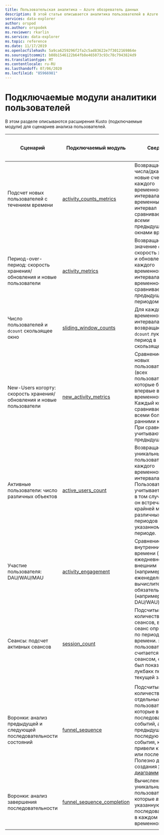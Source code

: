 ```yaml
---
title: Пользовательская аналитика — Azure обозреватель данных
description: В этой статье описывается аналитика пользователей в Azure обозреватель данных.
services: data-explorer
author: orspod
ms.author: orspodek
ms.reviewer: rkarlin
ms.service: data-explorer
ms.topic: reference
ms.date: 11/17/2019
ms.openlocfilehash: 5a9ca6259296f2fa2c5ad83622e7f3012169864e
ms.sourcegitcommit: b08b1546122b64fb8e465073c93c78c7943824d9
ms.translationtype: MT
ms.contentlocale: ru-RU
ms.lasthandoff: 07/06/2020
ms.locfileid: "85966981"
---
```

# <a name="user-analytics-plugins"></a>Подключаемые модули аналитики пользователей

В этом разделе описываются расширения Kusto (подключаемые модули) для сценариев анализа пользователей.

|Сценарий|Подключаемый модуль|Сведения|Проверьте взаимодействие с пользователем.|
|--------|------|--------|-------|
| Подсчет новых пользователей с течением времени | [activity_counts_metrics](activity-counts-metrics-plugin.md)|Возвращает счетчик числа/дкаунтс/новые счетчики для каждого временного интервала. Каждый временный интервал сравнивается со *всеми* предыдущими окнами времени|Kusto. Explorer: Галерея отчетов|
| Период-over-период: скорость хранения/обновления и новые пользователи | [activity_metrics](activity-metrics-plugin.md)|Возвращает значение `dcount` , скорость хранения и обновления для каждого временного интервала. Каждое временное окно сравнивается с *предыдущим* периодом времени|Kusto. Explorer: Галерея отчетов|
| Число пользователей и `dcount` скользящее окно | [sliding_window_counts](sliding-window-counts-plugin.md)|Для каждого временного интервала возвращает Count и `dcount` лукбакк период в скользящем окне|
| New-Users когорту: скорость хранения/обновления и новые пользователи | [new_activity_metrics](new-activity-metrics-plugin.md)|Сравнение когорты новых пользователей (всех пользователей, которые были впервые видны в временном окне). Каждый когорту сравнивается со всеми более ранними когорты. При сравнении учитываются *все* предыдущие окна|Kusto. Explorer: Галерея отчетов|
|Активные пользователи: число различных объектов |[active_users_count](active-users-count-plugin.md)|Возвращает уникальных пользователей для каждого временного интервала. Пользователь учитывается только в том случае, если он встречается по крайней мере X различных периодов в указанном лукбакк периоде.|
|Участие пользователя: DAU/WAU/MAU|[activity_engagement](activity-engagement-plugin.md)|Сравнение между внутренним окном времени (например, ежедневно) и внешним (например, еженедельно) для вычислительных обязательств (например, DAU/WAU)|Kusto. Explorer: Галерея отчетов|
|Сеансы: подсчет активных сеансов|[session_count](session-count-plugin.md)|Подсчитывает количество сеансов, в которых сеанс определяется по периоду времени. запись пользователя считается новым сеансом, если он не был показан в лукбакк периоде из текущей записи.|
||||
|Воронки: анализ предыдущей и следующей последовательности состояний | [funnel_sequence](funnel-sequence-plugin.md)|Подсчитывает количество отдельных пользователей, которые выполнили последовательность событий, а также предыдущие или последующие события, которые привели к порядку или после них. Полезно для создания [Sankey диаграмм](https://en.wikipedia.org/wiki/Sankey_diagram)||
|Воронки: анализ завершения последовательности|[funnel_sequence_completion](funnel-sequence-completion-plugin.md)|Вычисление числа уникальных пользователей, которые *выполнили* указанную последовательность в каждом временном окне|
||||